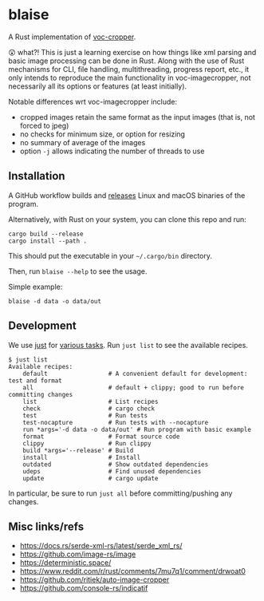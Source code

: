 # blaise

A Rust implementation of [voc-cropper](https://github.com/mbari-org/voc-cropper).

😲 what?! This is just a learning exercise on how things like xml parsing and basic image processing
can be done in Rust. Along with the use of Rust mechanisms for CLI, file handling, multithreading,
progress report, etc., it only intends to reproduce the main functionality in voc-imagecropper,
not necessarily all its options or features (at least initially).

Notable differences wrt voc-imagecropper include:
- cropped images retain the same format as the input images (that is, not forced to jpeg)
- no checks for minimum size, or option for resizing
- no summary of average of the images
- option `-j` allows indicating the number of threads to use

## Installation

A GitHub workflow builds and [releases](../../releases/) Linux and macOS binaries
of the program.

Alternatively, with Rust on your system, you can clone this repo and run:

```shell
cargo build --release
cargo install --path .
``` 
This should put the executable in your `~/.cargo/bin` directory.

Then, run `blaise --help` to see the usage.

Simple example:

```shell
blaise -d data -o data/out
```

## Development

We use [just](https://github.com/casey/just) for [various tasks](justfile).
Run `just list` to see the available recipes.

```shell
$ just list 
Available recipes:
    default                 # A convenient default for development: test and format
    all                     # default + clippy; good to run before committing changes
    list                    # List recipes
    check                   # cargo check
    test                    # Run tests
    test-nocapture          # Run tests with --nocapture
    run *args='-d data -o data/out' # Run program with basic example
    format                  # Format source code
    clippy                  # Run clippy
    build *args='--release' # Build
    install                 # Install
    outdated                # Show outdated dependencies
    udeps                   # Find unused dependencies
    update                  # cargo update
```

In particular, be sure to run `just all`
before committing/pushing any changes.

## Misc links/refs

- <https://docs.rs/serde-xml-rs/latest/serde_xml_rs/>
- <https://github.com/image-rs/image>
- <https://deterministic.space/>
- <https://www.reddit.com/r/rust/comments/7mu7q1/comment/drwoat0>
- <https://github.com/ritiek/auto-image-cropper>
- <https://github.com/console-rs/indicatif>
